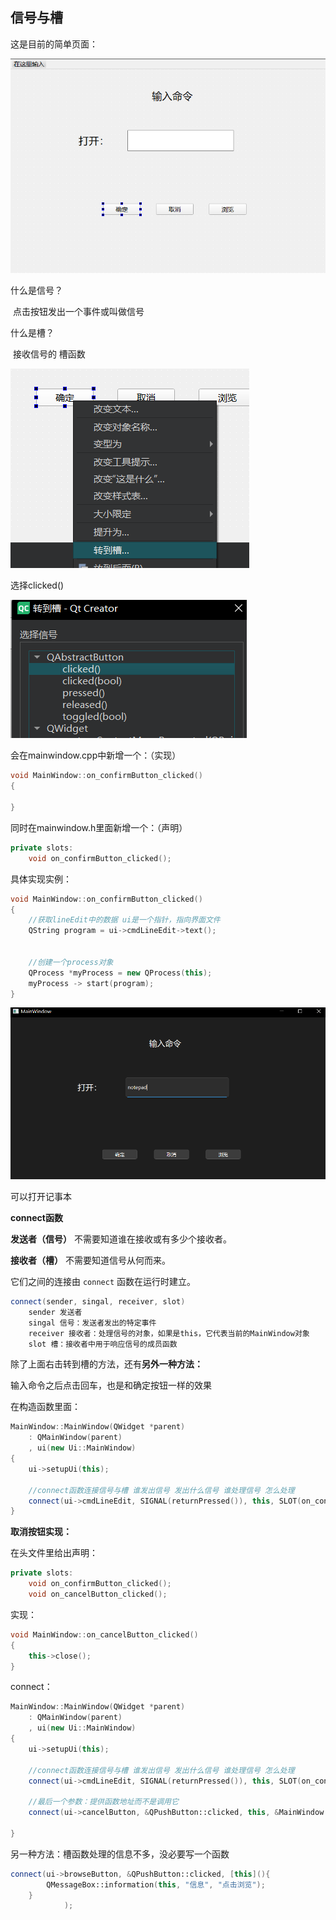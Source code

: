 ## 信号与槽

这是目前的简单页面：

<img src="assets/image-20250530134450658.png" alt="image-20250530134450658" style="zoom: 67%;" />

什么是信号？

​	点击按钮发出一个事件或叫做信号

什么是槽？

​	接收信号的 槽函数



![image-20250530134601722](assets/image-20250530134601722.png)

选择clicked()

![image-20250530134628430](assets/image-20250530134628430.png)

会在mainwindow.cpp中新增一个：（实现）

```cpp
void MainWindow::on_confirmButton_clicked()
{
    
}

```

同时在mainwindow.h里面新增一个：（声明）

```cpp
private slots:
    void on_confirmButton_clicked();
```



具体实现实例：

```cpp
void MainWindow::on_confirmButton_clicked()
{
    //获取lineEdit中的数据 ui是一个指针，指向界面文件
    QString program = ui->cmdLineEdit->text();


    //创建一个process对象
    QProcess *myProcess = new QProcess(this);
    myProcess -> start(program);
}

```

<img src="assets/image-20250530135834094.png" alt="image-20250530135834094" style="zoom:67%;" />

可以打开记事本



**connect函数**

**发送者（信号）** 不需要知道谁在接收或有多少个接收者。

**接收者（槽）** 不需要知道信号从何而来。

它们之间的连接由 `connect` 函数在运行时建立。

```cpp
connect(sender, singal, receiver, slot)
    sender 发送者
    singal 信号：发送者发出的特定事件
    receiver 接收者：处理信号的对象，如果是this，它代表当前的MainWindow对象
    slot 槽：接收者中用于响应信号的成员函数
```

除了上面右击转到槽的方法，还有**另外一种方法：**

输入命令之后点击回车，也是和确定按钮一样的效果

在构造函数里面：

```cpp
MainWindow::MainWindow(QWidget *parent)
    : QMainWindow(parent)
    , ui(new Ui::MainWindow)
{
    ui->setupUi(this);
    
    //connect函数连接信号与槽 谁发出信号 发出什么信号 谁处理信号 怎么处理
    connect(ui->cmdLineEdit, SIGNAL(returnPressed()), this, SLOT(on_confirmButton_clicked()));
}
```

**取消按钮实现：**

在头文件里给出声明：

```cpp
private slots:
    void on_confirmButton_clicked();
    void on_cancelButton_clicked();
```

实现：

```cpp
void MainWindow::on_cancelButton_clicked()
{
    this->close();
}
```

connect：

```cpp
MainWindow::MainWindow(QWidget *parent)
    : QMainWindow(parent)
    , ui(new Ui::MainWindow)
{
    ui->setupUi(this);

    //connect函数连接信号与槽 谁发出信号 发出什么信号 谁处理信号 怎么处理
    connect(ui->cmdLineEdit, SIGNAL(returnPressed()), this, SLOT(on_confirmButton_clicked()));

    //最后一个参数：提供函数地址而不是调用它
    connect(ui->cancelButton, &QPushButton::clicked, this, &MainWindow::on_cancelButton_clicked);

}

```



另一种方法：槽函数处理的信息不多，没必要写一个函数

```cpp
connect(ui->browseButton, &QPushButton::clicked, [this](){
        QMessageBox::information(this, "信息", "点击浏览");
    }
            );

```

